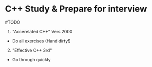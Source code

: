C++ Study & Prepare for interview
==================================

#TODO
1. "Accerelated C++" Vers 2000
- Do all exercises (Hand dirty!)
   
2. "Effective C++ 3rd"
- Go through quickly




   
